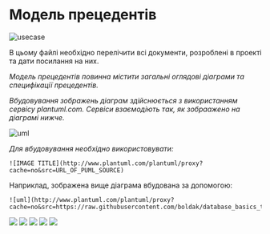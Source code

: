 # Модель прецедентів
![usecase](http://www.plantuml.com/plantuml/png/PP0_JyCm4CLtVufJM63eqAHTgtOAI20XHM7gOjANo99p3lv3AUB38mSN737vlRlVtLblxxoqFenQoCuRIqKTu7n1qj6ihkNMmSxLA8GGyQ5LM7tj4YT4SEYa0nMD6fZQQSQRUltNU54uKms6bPeUk3T7fiEh2PuQs7VL8OsKT0FqFP3j19_8uYtUIbILdNmqW-AVUfiTF4oJeoV9Si08zaU-VOPrXgM-It192veQUAzuSAbT_V_9lNBUs4i2DjauIttv19apayU7JyJsTuMOaugfxM8kIrikRNMDM4VRhfEBkanwDbLkDhdPYZtu54Rz3G00)






В цьому файлі необхідно перелічити всі документи, розроблені в проекті та дати посилання на них.

*Модель прецедентів повинна містити загальні оглядові діаграми та специфікації прецедентів.*

*Вбудовування зображень діаграм здійснюється з використанням сервісу plantuml.com. Сервіси взаємодіють так, як зобраажено на діаграмі нижче.*

![uml](http://www.plantuml.com/plantuml/proxy?cache=no&src=https://raw.githubusercontent.com/boldak/database_basics_template/master/src/uml/example.puml)

*Для вбудовування необхідно використовувати:*
```
![IMAGE TITLE](http://www.plantuml.com/plantuml/proxy?cache=no&src=URL_OF_PUML_SOURCE)
```
Наприклад, зображена вище діаграма вбудована за допомогою:
```
![uml](http://www.plantuml.com/plantuml/proxy?cache=no&src=https://raw.githubusercontent.com/boldak/database_basics_template/master/src/uml/example.puml)
```
![](http://www.plantuml.com/plantuml/png/hLRFJXDl5DtFKzpaj_cP89R6XU4FmQ0B5ovDt8AqGeBKb75Zkg15Ymi2YI4bCV87UO6XjZ9CEzDNkFUDFD_jz1k-C0cZiQJ9DpDtphtdd7j2bxRzbRh_uTscjrcf-hHUMLchr3sFqizyjRRbqvlQPgs-K2gLQ7lZOsLXvidY_EhYYsUpyuzM5-dLyaoHSZxXWA-voy7uDJxdlXn9Krgomu6qfIE7XN0kPG_rJOuvv8Z35EqR9y095M_NT96zAKALtk4-3paeX7w6gNPGtmFAa1FksWudk7iDt9riRdqUw2GtnD7T4GgrF3V0U6CW-nWraDPTIjoT8DBuSlo8kuJZmCg18GAEy1UWF9PMeVPVLSU1743NM3egcZ8OctAiqzoBHCzVFvwUKPM8HyPI8vtXXCaICihnIFMAkOzlGF99IS2OOk1b1JVrSaJSuoGLUYIxUabyfHiMcYirHJuNMcG-LVbqDXKHm6qT4cPBXsyo1IfRQqv46dbxrx1DDLlsoXvc3HFuR5xZIFce8Xpf62EEGCdPizIAEHUhmHUtzxkHrqdjxPaULd3L2yuSvlUuZvc3VfpPAWTkZ_yDfqdhfgxi0M7I0RvHcfwOOrIQCXsbARjJjnPS4G4VQ2rMwS6SmmpUzEokWG-gtJrJz6oa0l8vv4xvIZjVJS11HYF2tGoraw7ILislK7tZxRfF_rMhA_Xa-sSI_HrWlo10QEHq7cbwx1sicMBb6dhXokC47ln9JnrpBqrVo4Eo2GTLZ9zc1LIoh837Fw5HBa0ZrxsS3LLwqj9EwNwcKO77iYUjYQb5qlXd-SiVG0DIE7pslmdy0bw8gVR7hUI88wKUWufHGaqrnJr8szTWvBDt_ER0klPNCfng3aEZk151WwE-9E0qi7EeJGcXg6ccbIycNBU2ocwXahFME3st_ThxrB7nWbLhM92wz_JbiWTJVl0bNnBcF-CsOP3XD75xcYzqdz48BVVDYNzoug4in8CkFQHogLpoi6uJk2MSyPlcDm00)
![](http://www.plantuml.com/plantuml/png/hLNDJXDH5DxFKvp4ZIOAfN5X-24OTE72fObRa5P8a9eoRamNG4s92H53I4cCWCWBNCQE3DFszXM-yqQUUnZd9sra5fRDdRdtVZ_VEMTOslPNclw7TvlUPgtkqtfjPQtMz3nAVlFrnfPFRngRZUP2fLAXxOsFjOMP9ulpguilditEJwykqglbQfdZE8N1DGAOssiuuYvw6F4E3094l8U8v831o3sKWhpaVHZUnH0HOaG9y3TO0Orub_UuxGXv_o79ANs340EOKkZd20KdH4zG1h08KePJX4wfs-LZvTdHVQDARgR_jKc8n_MLqlF3iSgDFX-83yDxutuH_4KaM6MEd5q4fFH6xdPndOkPswMeZpJWFd-Hm8VSrJHLlU4ET_b4bTo9HCzVFvwQqVWeAxpp8zei8IXqH1zXabWcjnn5LIcSSJucGRH9r2DkwwF8rz8Ad-oqItKxphJFB894bDpig4AfjEY-oIAeRQqLvgWrgIDRAQaEOFgKBcQT2IcokuPOhJWoGgmoHeYvFJco8HyMAZnN16_X8ZyAhKdKMl2U8qqfO9FLK7ZvapeQ2FWT7ekm9wfAGvHUEixXq7q4ycVHKz47fFfY1oV3-zcrnmsidjI-3d45G-hSvdjRkJMs1tC5GyMW-D1Pkyxa82mQAvLQdk0CLwhbAW5tyUci8CXGknagRJNy6ZKttgxxTAzUNv5VreTkhB_3uZVwY9oXmfQEKV96sqsn9jRnQpwP2TKScp2Nkv5ZQVqrwy9d9-b3YrZtn9KWQ3HMHs787JNwNtnMI_ZSzXllR_cyMvvwGyurlQSlbpsSuYSkSUa-a-VeaEWRJ14wKxYGPQoIT_d0hV0BrfDZaMm4z8YgbMh5Swm9t9AivH_b7m00)
![](http://www.plantuml.com/plantuml/png/hLLFJnDn4BtlfvZWLMjfD34K28bwCF7WnSHhWQrWa3LblPWUQ2lrqe0Xf2IA8l85rgMr1ThjLvZvHhxvxRhTBLHMuoPDVdzctvjvysQxjEMMAkxRrnlMXbrsQSqkhTeLowBecIyxcowjE1jEPI6VpzFM-ZjxOVR1ulpoufD7S_DtbnVf-SDxMSBv2tlSOv-zy3N-oBxKEP1jxkFSawQqPO_u8ZoIcjIbeU7oWRrC1ASQAJKUSXye_OZcqrMysuGeSy9T7h2NomH_p5q0TRa3c047xF-9WjXBbQVXdididDXFyKix4_qtnFO0VoajgOEYVfMS_Idqqf03vDP2qDu_qk-hg23VXSX3QHi8BJTgtA79vaOaUlpYVcwMu8KkyGZ9UIgZrWHj0iB6LuNnYwIwX79dqkPXDkY2WSw4F68FKO56M9dypb-Djz39208ADWqUW93Y-LW2UtCrDKdLwonIZKdD2CQxU367OhJH-XfVO7L0IaPOQneZlf36fC-YRXJJQ5K-IVgzEesBEs22Q8PBtXlKWP9q8DFUDAuRQqoo709a58eeks3H3GYxDCEVV_TwXjJXE3aUzsYcc4JPHrWdRZDoKwJU65hR8er42La4IQUfRTq1MiVul9MmeauG_m1PJzgGnipr454xOnBQT5oRAkilrrowLIwNy8mjfbDx1B2VWEohJgahCo7n2PnaiAxhMFn5yj66RQF1fFDnKTFiatRVBPBrVz8i_5sQCAtK8ZMDaP6RSPEAgcQUyl4FPSqoI4dMet1WEXn4iIEp0IdxE3kGmmb-xXSJ4-cyYMX3TSeEggjOpohEAtl5tNfQMhOmCD_vb4y9EHrpau0oo14tSto2fQa412rTyHa75iBwkF3f3XNoXRobcaMmIrZZB_WN)
![](http://www.plantuml.com/plantuml/png/bLH1RjDG4Dtx57C0Q4FPe996HMN3WYK7Q6b2AuLQIiq6PK42E4AAMWbLGK8AfUG2niIAQnpd2czknBpQM9IabPj5Clb_vhqtRyRUFlPsEzwRrssdtMnvSj3StMzs74UAJxtb7ddoqcsxdQrQhIR7Xs-RMmyUDUfxZMTFD-lhUmrviVEmIZh62313Y20lWu-vVa2cxv0YK5z7UYhw2Hcco0GBEyyG8T6-lXVj8n0ao9YBkQN4bJWdEZ3idbN4LXqNp5z1rbXxnAOY7TmJxUKdYCXH2VqSaU54c1fAYWnXoJ2sqna2tkePKTaDcQW4b-ktNGgIPNsLz7mdgrNyrY4Dq_volmZ_8eeTaZbckmX5HqlpEBbf7fNKVARdfkL41uOyoWssuWByovKufnBKDuwG7XKEMIS-8infekc-pA68qZpQlxR3tLN3xfQaLyjV_Yk3JS6O_h4CYKLdGZAnc38MI6mdxOVUn1nxdggdTtBnyNNYBYx-tS3kIbd5okd7dDjWXeMq30bla9eqeb03rI0fcN88pcNAdcuN-z_Z9bIE6R_nCt-Uh3nS3SnwyYBbbBHVWcDnyoxbWKcri7Fuwi2JbkjwDiWdptSSZF434qoupEVmAJrT4_XhkB0mOG_Mz90HVY5pB2scFhal6xMDciEzAE2sBRRttHy0)
![](http://www.plantuml.com/plantuml/png/ZLJDRjD06BplKtmILmXfXH0gRLHKE73WYCGrfJQj56Bac0lAWJXIu12b2A4W8T9IyWAMsz3WvkSLPj-8MQzbOgXI-_JjxdX-nflijeAw7xnztL0DnmtaqAaVEBvIaZtRhjSCvANNyFoTQhKghQDtpix6WzhsVktfuwtjk_irURvthmmS8qIuH8p8lePFY7M8XNwFAVSZtTD3VIn8x9Rkw51t3Ln_G5HAO6oGkeCv2HDCCvbl__FT5jsnEvXWXgXIYluK4n9DS46Q6HQ8rqa8ea8y0uzIPxy5SK5V3ql9_o3salHNkgz3IeJhn9UPrtF2Zt71pIz6CoPs8EovOwrn6aWfzS-cKv8DsF5S3sq02cRVxMjgvaOcUVBYVcL3CBAzqnIzBJBhIzrDbmL_fgubnuy49BghL2ct9-OMcCwpnidNmuIBo7B-TUiq3mftldrTd-rSDFsnvAjys68a0aFp6X8RZ6B2sTXO6klhOZqiKhPnjdezszS9vjUH0jd7w5lH5PLvUM5fUe4Z_j6hmq1kkMwTJtx6IWNV6UGNhZ0rdQmUsO-QxTX63TTDVHR2dF2G8CnqzvzBaIxAHMW5tXkxKZQ7wz67hnuzsrCOuIV660lzdA97GimgWbu5PnmJmqo5lfbmZeKYRCg3MEx8PdMpgaogZ6wNC_yl_m00)
